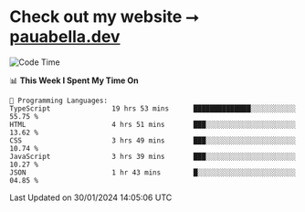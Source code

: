 # Check out my website ⭢ [pauabella.dev](https://pauabella.dev)

<!--START_SECTION:waka-->
![Code Time](http://img.shields.io/badge/Code%20Time-2%2C927%20hrs%2026%20mins-blue)

📊 **This Week I Spent My Time On** 

```text
💬 Programming Languages: 
TypeScript               19 hrs 53 mins      ██████████████░░░░░░░░░░░   55.75 % 
HTML                     4 hrs 51 mins       ███░░░░░░░░░░░░░░░░░░░░░░   13.62 % 
CSS                      3 hrs 49 mins       ███░░░░░░░░░░░░░░░░░░░░░░   10.74 % 
JavaScript               3 hrs 39 mins       ███░░░░░░░░░░░░░░░░░░░░░░   10.27 % 
JSON                     1 hr 43 mins        █░░░░░░░░░░░░░░░░░░░░░░░░   04.85 % 
```


 Last Updated on 30/01/2024 14:05:06 UTC
<!--END_SECTION:waka-->
